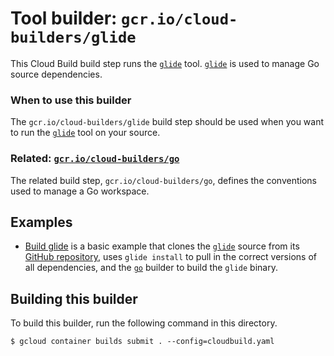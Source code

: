 # Tool builder: `gcr.io/cloud-builders/glide`

This Cloud Build build step runs the [`glide`](https://glide.sh) tool.
[`glide`](https://glide.sh) is used to manage Go source dependencies.

### When to use this builder

The `gcr.io/cloud-builders/glide` build step should be used when you want to run
the [`glide`](https://glide.sh) tool on your source.

### Related: [`gcr.io/cloud-builders/go`](https://github.com/GoogleCloudPlatform/cloud-builders/blob/master/go/README.md)

The related build step, `gcr.io/cloud-builders/go`, defines the conventions used
to manage a Go workspace.

## Examples

-   [Build glide](examples/build-glide) is a basic example that clones the
    [`glide`](https://glide.sh) source from its
    [GitHub repository](https://github.com/Masterminds/glide), uses `glide
    install` to pull in the correct versions of all dependencies, and the
    [`go`](https://github.com/GoogleCloudPlatform/cloud-builders/blob/master/go/README.md)
    builder to build the `glide` binary.

## Building this builder

To build this builder, run the following command in this directory.

    $ gcloud container builds submit . --config=cloudbuild.yaml
